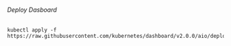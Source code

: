 ###### Deploy Dasboard

    kubectl apply -f https://raw.githubusercontent.com/kubernetes/dashboard/v2.0.0/aio/deploy/recommended.yaml

